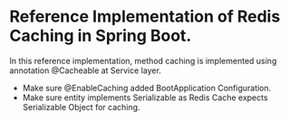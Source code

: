 # Reference Implementation of Redis Caching in Spring Boot.

In this reference implementation, method caching is implemented using annotation @Cacheable at Service layer. 

* Make sure @EnableCaching added BootApplication Configuration.
* Make sure entity implements Serializable as Redis Cache expects Serializable Object for caching.